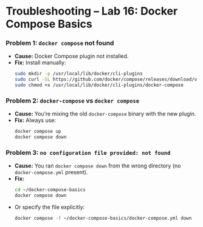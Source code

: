 # Troubleshooting – Lab 16: Docker Compose Basics

### Problem 1: `docker compose` not found
- **Cause:** Docker Compose plugin not installed.
- **Fix:** Install manually:
  ```bash
  sudo mkdir -p /usr/local/lib/docker/cli-plugins
  sudo curl -SL https://github.com/docker/compose/releases/download/v2.29.7/docker-compose-linux-x86_64 -o /usr/local/lib/docker/cli-plugins/docker-compose
  sudo chmod +x /usr/local/lib/docker/cli-plugins/docker-compose
  ```

### Problem 2: `docker-compose` vs `docker compose`
- **Cause:** You’re mixing the old `docker-compose` binary with the new plugin.
- **Fix:** Always use:
  ```bash
  docker compose up
  docker compose down
  ```

### Problem 3: `no configuration file provided: not found`
- **Cause:** You ran `docker compose down` from the wrong directory (no `docker-compose.yml` present).
- **Fix:**
  ```bash
  cd ~/docker-compose-basics
  docker compose down
  ```
- Or specify the file explicitly:
  ```bash
  docker compose -f ~/docker-compose-basics/docker-compose.yml down
  ```
